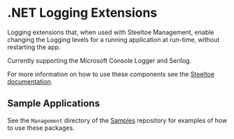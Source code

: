 # .NET Logging Extensions

Logging extensions that, when used with Steeltoe Management, enable changing the Logging levels for a running application at run-time, without restarting the app.

Currently supporting the Microsoft Console Logger and Serilog.

For more information on how to use these components see the [Steeltoe documentation](https://steeltoe.io/).

## Sample Applications

See the `Management` directory of the [Samples](https://github.com/SteeltoeOSS/Samples) repository for examples of how to use these packages.

